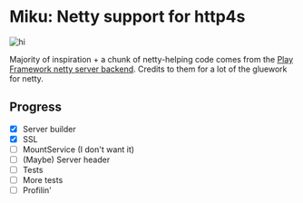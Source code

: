 
# Miku: Netty support for http4s

![hi](http://images6.fanpop.com/image/photos/39900000/Hatsune-Miku-hatsune-miku-39965597-564-564.jpg)


Majority of inspiration + a chunk of netty-helping code comes from the 
[Play Framework netty server backend](https://github.com/playframework/playframework/tree/master/framework/src/play-netty-server).
Credits to them for a lot of the gluework for netty.

## Progress

- [x] Server builder 
- [x] SSL
- [ ] MountService (I don't want it)
- [ ] (Maybe) Server header
- [ ] Tests
- [ ] More tests
- [ ] Profilin'